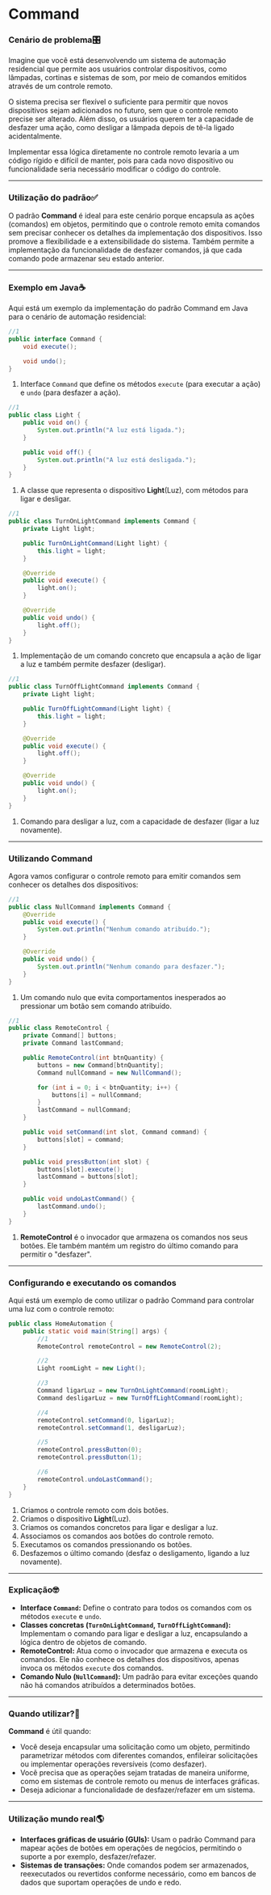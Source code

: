 # Command

### Cenário de problema🎛

Imagine que você está desenvolvendo um sistema de automação residencial que permite aos usuários controlar dispositivos, como lâmpadas, cortinas e sistemas de som, por meio de comandos emitidos através de um controle remoto. 

O sistema precisa ser flexível o suficiente para permitir que novos dispositivos sejam adicionados no futuro, sem que o controle remoto precise ser alterado. Além disso, os usuários querem ter a capacidade de desfazer uma ação, como desligar a lâmpada depois de tê-la ligado acidentalmente.

Implementar essa lógica diretamente no controle remoto levaria a um código rígido e difícil de manter, pois para cada novo dispositivo ou funcionalidade seria necessário modificar o código do controle. 

---

### Utilização do padrão✅

O padrão **Command** é ideal para este cenário porque encapsula as ações (comandos) em objetos, permitindo que o controle remoto emita comandos sem precisar conhecer os detalhes da implementação dos dispositivos. Isso promove a flexibilidade e a extensibilidade do sistema. Também permite a implementação da funcionalidade de desfazer comandos, já que cada comando pode armazenar seu estado anterior.

---

### Exemplo em Java☕

Aqui está um exemplo da implementação do padrão Command em Java para o cenário de automação residencial:

```java
//1
public interface Command {
    void execute();

    void undo();
}
```

1. Interface `Command` que define os métodos `execute` (para executar a ação) e `undo` (para desfazer a ação).

```java
//1
public class Light {
    public void on() {
        System.out.println("A luz está ligada.");
    }

    public void off() {
        System.out.println("A luz está desligada.");
    }
}
```

1. A classe que representa o dispositivo **Light**(Luz), com métodos para ligar e desligar.

```java
//1
public class TurnOnLightCommand implements Command {
    private Light light;

    public TurnOnLightCommand(Light light) {
        this.light = light;
    }

    @Override
    public void execute() {
        light.on();
    }

    @Override
    public void undo() {
        light.off();
    }
}
```

1. Implementação de um comando concreto que encapsula a ação de ligar a luz e também permite desfazer (desligar).

```java
//1
public class TurnOffLightCommand implements Command {
    private Light light;

    public TurnOffLightCommand(Light light) {
        this.light = light;
    }

    @Override
    public void execute() {
        light.off();
    }

    @Override
    public void undo() {
        light.on();
    }
}
```

1. Comando para desligar a luz, com a capacidade de desfazer (ligar a luz novamente).

---

### Utilizando Command

Agora vamos configurar o controle remoto para emitir comandos sem conhecer os detalhes dos dispositivos:

```java
//1
public class NullCommand implements Command {
    @Override
    public void execute() {
        System.out.println("Nenhum comando atribuído.");
    }

    @Override
    public void undo() {
        System.out.println("Nenhum comando para desfazer.");
    }
}
```

1. Um comando nulo que evita comportamentos inesperados ao pressionar um botão sem comando atribuído.

```java
//1
public class RemoteControl {
    private Command[] buttons;
    private Command lastCommand;

    public RemoteControl(int btnQuantity) {
        buttons = new Command[btnQuantity];
        Command nullCommand = new NullCommand();

        for (int i = 0; i < btnQuantity; i++) {
            buttons[i] = nullCommand;
        }
        lastCommand = nullCommand;
    }

    public void setCommand(int slot, Command command) {
        buttons[slot] = command;
    }

    public void pressButton(int slot) {
        buttons[slot].execute();
        lastCommand = buttons[slot];
    }

    public void undoLastCommand() {
        lastCommand.undo();
    }
}
```

1. **RemoteControl** é o invocador que armazena os comandos nos seus botões. Ele também mantém um registro do último comando para permitir o "desfazer".

---

### Configurando e executando os comandos

Aqui está um exemplo de como utilizar o padrão Command para controlar uma luz com o controle remoto:

```java
public class HomeAutomation {
    public static void main(String[] args) {
        //1
        RemoteControl remoteControl = new RemoteControl(2);

        //2
        Light roomLight = new Light();

        //3
        Command ligarLuz = new TurnOnLightCommand(roomLight);
        Command desligarLuz = new TurnOffLightCommand(roomLight);

        //4
        remoteControl.setCommand(0, ligarLuz);
        remoteControl.setCommand(1, desligarLuz);

        //5
        remoteControl.pressButton(0);
        remoteControl.pressButton(1);

        //6
        remoteControl.undoLastCommand();
    }
}
```

1. Criamos o controle remoto com dois botões.
2. Criamos o dispositivo **Light**(Luz).
3. Criamos os comandos concretos para ligar e desligar a luz.
4. Associamos os comandos aos botões do controle remoto.
5. Executamos os comandos pressionando os botões.
6. Desfazemos o último comando (desfaz o desligamento, ligando a luz novamente).

---

### Explicação🤓

- **Interface `Command`:** Define o contrato para todos os comandos com os métodos `execute` e `undo`.
- **Classes concretas (`TurnOnLightCommand`, `TurnOffLightCommand`):** Implementam o comando para ligar e desligar a luz, encapsulando a lógica dentro de objetos de comando.
- **RemoteControl:** Atua como o invocador que armazena e executa os comandos. Ele não conhece os detalhes dos dispositivos, apenas invoca os métodos `execute` dos comandos.
- **Comando Nulo (`NullCommand`):** Um padrão para evitar exceções quando não há comandos atribuídos a determinados botões.

---

### Quando utilizar?🤔

**Command** é útil quando:
- Você deseja encapsular uma solicitação como um objeto, permitindo parametrizar métodos com diferentes comandos, enfileirar solicitações ou implementar operações reversíveis (como desfazer).
- Você precisa que as operações sejam tratadas de maneira uniforme, como em sistemas de controle remoto ou menus de interfaces gráficas.
- Deseja adicionar a funcionalidade de desfazer/refazer em um sistema.

---

### Utilização mundo real🌎

- **Interfaces gráficas de usuário (GUIs):** Usam o padrão Command para mapear ações de botões em operações de negócios, permitindo o suporte a por exemplo, desfazer/refazer.
- **Sistemas de transações:** Onde comandos podem ser armazenados, reexecutados ou revertidos conforme necessário, como em bancos de dados que suportam operações de undo e redo.